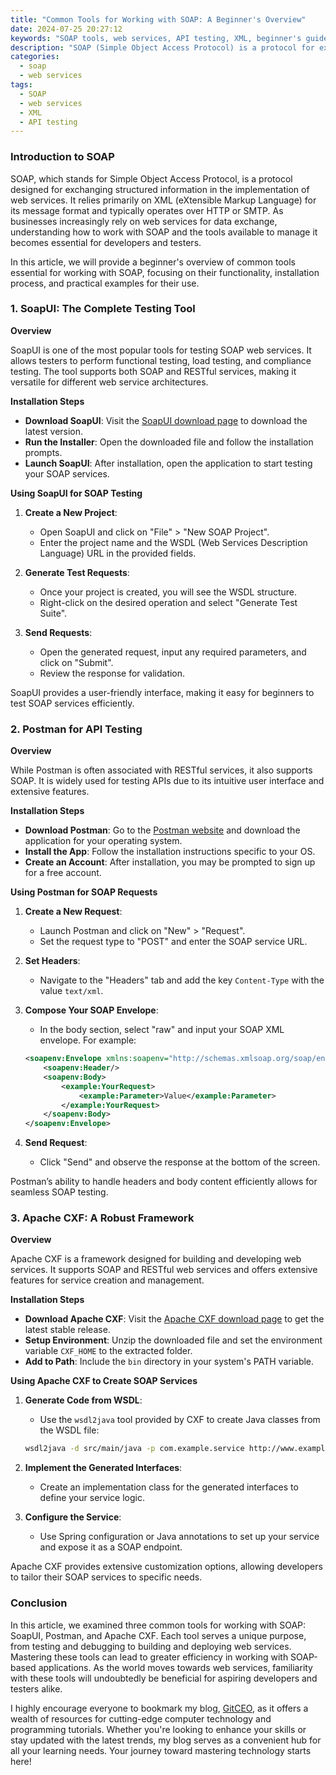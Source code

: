 ```yaml
---
title: "Common Tools for Working with SOAP: A Beginner's Overview"
date: 2024-07-25 20:27:12
keywords: "SOAP tools, web services, API testing, XML, beginner's guide"
description: "SOAP (Simple Object Access Protocol) is a protocol for exchanging structured information in web services. This article provides a beginner's overview of common tools for working with SOAP, including their features, installation steps, and practical examples. We will cover tools such as SoapUI, Postman, and Apache CXF, exploring how they can be used to test and develop SOAP-based applications effectively."
categories:
  - soap
  - web services
tags:
  - SOAP
  - web services
  - XML
  - API testing
---
```


### Introduction to SOAP

SOAP, which stands for Simple Object Access Protocol, is a protocol designed for exchanging structured information in the implementation of web services. It relies primarily on XML (eXtensible Markup Language) for its message format and typically operates over HTTP or SMTP. As businesses increasingly rely on web services for data exchange, understanding how to work with SOAP and the tools available to manage it becomes essential for developers and testers.

In this article, we will provide a beginner's overview of common tools essential for working with SOAP, focusing on their functionality, installation process, and practical examples for their use.

<!-- more -->

### 1. SoapUI: The Complete Testing Tool

**Overview**

SoapUI is one of the most popular tools for testing SOAP web services. It allows testers to perform functional testing, load testing, and compliance testing. The tool supports both SOAP and RESTful services, making it versatile for different web service architectures.

**Installation Steps**

- **Download SoapUI**: Visit the [SoapUI download page](https://www.soapui.org/downloads/soapui-open-source/) to download the latest version.
- **Run the Installer**: Open the downloaded file and follow the installation prompts.
- **Launch SoapUI**: After installation, open the application to start testing your SOAP services.

**Using SoapUI for SOAP Testing**

1. **Create a New Project**:
   - Open SoapUI and click on "File" > "New SOAP Project".
   - Enter the project name and the WSDL (Web Services Description Language) URL in the provided fields.
   
2. **Generate Test Requests**:
   - Once your project is created, you will see the WSDL structure.
   - Right-click on the desired operation and select "Generate Test Suite".

3. **Send Requests**:
   - Open the generated request, input any required parameters, and click on "Submit".
   - Review the response for validation.

SoapUI provides a user-friendly interface, making it easy for beginners to test SOAP services efficiently.

### 2. Postman for API Testing

**Overview**

While Postman is often associated with RESTful services, it also supports SOAP. It is widely used for testing APIs due to its intuitive user interface and extensive features.

**Installation Steps**

- **Download Postman**: Go to the [Postman website](https://www.postman.com/downloads/) and download the application for your operating system.
- **Install the App**: Follow the installation instructions specific to your OS.
- **Create an Account**: After installation, you may be prompted to sign up for a free account.

**Using Postman for SOAP Requests**

1. **Create a New Request**:
   - Launch Postman and click on "New" > "Request".
   - Set the request type to "POST" and enter the SOAP service URL.

2. **Set Headers**:
   - Navigate to the "Headers" tab and add the key `Content-Type` with the value `text/xml`.

3. **Compose Your SOAP Envelope**:
   - In the body section, select "raw" and input your SOAP XML envelope. For example:
   ```xml
   <soapenv:Envelope xmlns:soapenv="http://schemas.xmlsoap.org/soap/envelope/" xmlns:example="http://www.example.com/">
       <soapenv:Header/>
       <soapenv:Body>
           <example:YourRequest>
               <example:Parameter>Value</example:Parameter>
           </example:YourRequest>
       </soapenv:Body>
   </soapenv:Envelope>
   ```

4. **Send Request**:
   - Click "Send" and observe the response at the bottom of the screen.

Postman’s ability to handle headers and body content efficiently allows for seamless SOAP testing.

### 3. Apache CXF: A Robust Framework

**Overview**

Apache CXF is a framework designed for building and developing web services. It supports SOAP and RESTful web services and offers extensive features for service creation and management.

**Installation Steps**

- **Download Apache CXF**: Visit the [Apache CXF download page](https://cxf.apache.org/download.html) to get the latest stable release.
- **Setup Environment**: Unzip the downloaded file and set the environment variable `CXF_HOME` to the extracted folder.
- **Add to Path**: Include the `bin` directory in your system's PATH variable.

**Using Apache CXF to Create SOAP Services**

1. **Generate Code from WSDL**:
   - Use the `wsdl2java` tool provided by CXF to create Java classes from the WSDL file:
   ```sh
   wsdl2java -d src/main/java -p com.example.service http://www.example.com/service?wsdl
   ```

2. **Implement the Generated Interfaces**:
   - Create an implementation class for the generated interfaces to define your service logic.

3. **Configure the Service**:
   - Use Spring configuration or Java annotations to set up your service and expose it as a SOAP endpoint.

Apache CXF provides extensive customization options, allowing developers to tailor their SOAP services to specific needs.

### Conclusion

In this article, we examined three common tools for working with SOAP: SoapUI, Postman, and Apache CXF. Each tool serves a unique purpose, from testing and debugging to building and deploying web services. Mastering these tools can lead to greater efficiency in working with SOAP-based applications. As the world moves towards web services, familiarity with these tools will undoubtedly be beneficial for aspiring developers and testers alike.

I highly encourage everyone to bookmark my blog, [GitCEO](https://gitceo.com), as it offers a wealth of resources for cutting-edge computer technology and programming tutorials. Whether you're looking to enhance your skills or stay updated with the latest trends, my blog serves as a convenient hub for all your learning needs. Your journey toward mastering technology starts here!